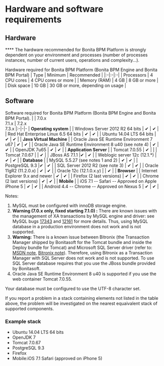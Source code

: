# Hardware and software requirements

## Hardware

**** The hardware recommended for Bonita BPM Platform is strongly dependent on your environment and
processes (number of processes instances, number of current users, operations and complexity...).

Hardware required for Bonita BPM Platform (Bonita BPM Engine and Bonita BPM Portal)
| Type | Minimum | Recommended |
|:-|:-|:-|
| Processors | 4 CPU cores | 4 CPU cores or more |
| Memory (RAM) | 4 GB | 8 GB or more |
| Disk space | 10 GB | 30 GB or more, depending on usage |

## Software

Software required for Bonita BPM Platform (Bonita BPM Engine and Bonita BPM Portal).
| | 7.0.x <br/> 7.1.x | 7.2.x <br/> 7.3.x 
|:-|-|-
| **Operating system** |
| Windows Server 2012 R2 64 bits | ✔ | ✔ |
| Red Hat Enterprise Linux 6.5 64 bits | ✔ | ✔ | 
| Ubuntu 14.04 LTS 64 bits | ✔ | ✔ | 
| **Java Virtual Machine** | 
| Oracle Java SE Runtime Environment 7 u67 | ✔ | ✔ |
| Oracle Java SE Runtime Environment 8 u40 (see note 4) | ✔ | ✔ | 
| OpenJDK 7u65 | ✔ | ✔ | 
| **Application Server** |
| Tomcat 7.0.55 | ✔ |  |
| Tomcat 7.0.67 |  | ✔ |
| JBoss AS 7.1.1  |✔ | ✔ |
| Weblogic server 12c (12.1.\*) | ✔ | ✔ |
| **Database** |
| MySQL 5.5.27 (see notes 1 and 2) | ✔ | ✔ |
| PostgreSQL 9.3  |✔ | ✔ |
| SQL Server 2012 R2 (see note 3) | ✔ | ✔ |
| Oracle 11gR2 (11.2.0.x) | ✔ | ✔ |
| Oracle 12c (12.1.0.x.y) | | ✔ |
| **Browser** |
| Internet Explorer 9.x and newer | ✔ | ✔ |
| Firefox (2 last versions) | ✔ | ✔ |
| Chrome (2 last versions) | ✔ | ✔ |
| **Mobile** |
| iOS 7.1 -- Safari -- Approved on Apple iPhone 5 | ✔ | ✔ |
| Android 4.4 -- Chrome -- Approved on Nexus 5 | ✔ | ✔ |

Notes:

1. MySQL must be configured with innoDB storage engine.
2. **Warning (7.0.x only, fixed starting 7.1.0) :** There are known issues with the management of XA transactions by MySQL engine and driver: see MySQL bugs [17343](http://bugs.mysql.com/bug.php?id=17343) and [12161](http://bugs.mysql.com/bug.php?id=12161) for more details.
Thus, using MySQL database in a production environment does not work and is not supported.
3. **Warning:** There is a known issue between Bitronix (the Transaction Manager shipped by Bonitasoft for the Tomcat bundle and inside the Deploy bundle for Tomcat) and Microsoft SQL Server driver
(refer to: [MSDN note](https://msdn.microsoft.com/en-us/library/aa342335.aspx), [Bitronix note](http://bitronix-transaction-manager.10986.n7.nabble.com/Failed-to-recover-SQL-Server-Restart-td148.html)).
Therefore, using Bitronix as a Transaction Manager with SQL Server does not work and is not supported. To use SQL Server database requires that you use the JBoss bundle provided by Bonitasoft.
4. Oracle Java SE Runtime Environment 8 u40 is supported if you use the web container Tomcat 7.0.55\.

Your database must be configured to use the UTF-8 character set.

If you report a problem in a stack containing elements not listed in the table above, the problem will be investigated on the nearest equaivalent stack of supported components.

### Example stack

* Ubuntu 14.04 LTS 64 bits
* OpenJDK 7
* Tomcat 7.0.67
* PostgreSQL 9.3
* Firefox
* Mobile:iOS 7.1 Safari (approved on iPhone 5)
